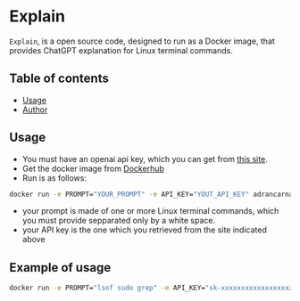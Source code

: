 # Explain

`Explain`, is a open source code, designed to run as a Docker image, that provides ChatGPT explanation for Linux terminal commands.

## Table of contents

- [Usage](#usage)
- [Author](#author)

## Usage
- You must have an openai api key, which you can get from [this site](https://platform.openai.com/account/api-keys).
- Get the docker image from [Dockerhub](https://hub.docker.com/r/adrancarnavale/explain)
- Run is as follows:

```bash
docker run -e PROMPT="YOUR_PROMPT" -e API_KEY="YOUT_API_KEY" adrancarnavale/explain:latest
```

- your prompt is made of one or more Linux terminal commands, which you must provide sepparated only by a white space.
- your API key is the one which you retrieved from the site indicated above

## Example of usage

```bash
docker run -e PROMPT="lsof sudo grep" -e API_KEY="sk-xxxxxxxxxxxxxxxxxxxxxxxxxxxxxx" adrancarnavale/explain:latest
```
